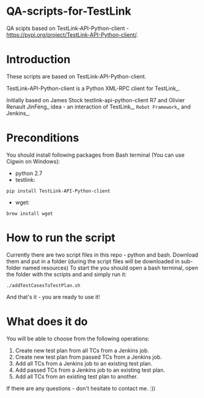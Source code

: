 # QA-scripts-for-TestLink
QA scipts based on TestLink-API-Python-client - https://pypi.org/project/TestLink-API-Python-client/.

# Introduction

These scripts are based on TestLink-API-Python-client.

TestLink-API-Python-client is a Python XML-RPC client for TestLink_.

Initially based on James Stock testlink-api-python-client R7 and  Olivier 
Renault JinFeng_ idea - an interaction of TestLink_, `Robot Framework`_ and Jenkins_.

# Preconditions

You should install following packages from Bash terminal (You can use Cigwin on Windows):
- python 2.7
- testlink:
```
pip install TestLink-API-Python-client
```
- wget:
```
brew install wget
```

# How to run the script

Currently there are two script files in this repo - python and bash.
Download them and put in a folder (during the script files will be downloaded in sub-folder named resources)
To start the you should open a bash terminal, open the folder with the scripts and and simply run it:
```
./addTestCasesToTestPlan.sh
```
And that's it - you are ready to use it!

# What does it do

You will be able to choose from the following operations:

1. Create new test plan from all TCs from a Jenkins job.
2. Create new test plan from passed TCs from a Jenkins job.
3. Add all TCs from a Jenkins job to an existing test plan.
4. Add passed TCs from a Jenkins job to an existing test plan.
5. Add all TCs from an existing test plan to another.

If there are any questions - don't hesitate to contact me. :))

